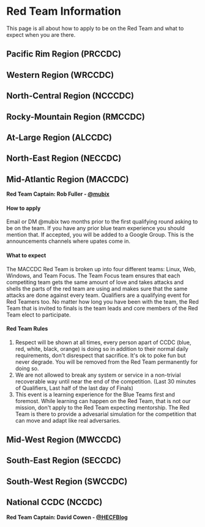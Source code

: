 # Red Team Information

This page is all about how to apply to be on the Red Team and what to expect when you are there.

## Pacific Rim Region (PRCCDC)

## Western Region (WRCCDC)

## North-Central Region (NCCCDC)

## Rocky-Mountain Region (RMCCDC)

## At-Large Region (ALCCDC)

## North-East Region (NECCDC)

## Mid-Atlantic Region (MACCDC)

**Red Team Captain: Rob Fuller - [@mubix](https://twitter.com/mubix)**

#### How to apply

Email or DM @mubix two months prior to the first qualifying round asking to be on the team.
If you have any prior blue team experience you should mention that. If accepted, you will be
added to a Google Group. This is the announcements channels where upates come in.

#### What to expect

The MACCDC Red Team is broken up into four different teams: Linux, Web, Windows, and Team Focus.
The Team Focus team ensures that each competiting team gets the same amount of love and takes
attacks and shells the parts of the red team are using and makes sure that the same attacks 
are done against every team. Qualifiers are a qualifying event for Red Teamers too. No matter
how long you have been with the team, the Red Team that is invited to finals is the team leads
and core members of the Red Team elect to participate.

#### Red Team Rules

1. Respect will be shown at all times, every person apart of CCDC (blue, red, white, black, orange) is doing so in addition to their normal daily requirements, don't disrespect that sacrifice. It's ok to poke fun but never degrade. You will be removed from the Red Team permanently for doing so.
2. We are not allowed to break any system or service in a non-trivial recoverable way until near the end of the competition. (Last 30 minutes of Qualifiers, Last half of the last day of Finals)
3. This event is a learning experience for the Blue Teams first and foremost. While learning can happen on the Red Team, that is not our mission, don't apply to the Red Team expecting mentorship. The Red Team is there to provide a advesarial simulation for the competition that can move and adapt like real adversaries.

## Mid-West Region (MWCCDC)

## South-East Region (SECCDC)

## South-West Region (SWCCDC)

## National CCDC (NCCDC)

**Red Team Captain: David Cowen - [@HECFBlog](https://twitter.com/HECFBlog)**
